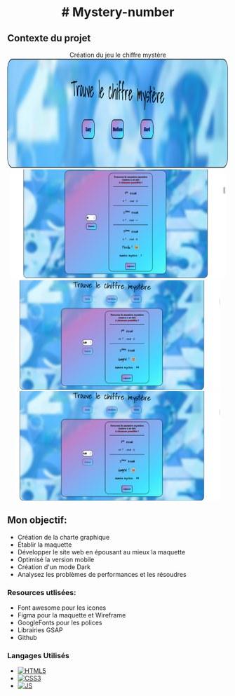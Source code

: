 ﻿<h1 align="center"># Mystery-number</h1>

## Contexte du projet 
<div align="center">Création du jeu le chiffre mystère</div>

<div align="center"> 
  <img src="images/maquette.png" alt="" height="250px" >
  <img src="images/maquette2.png" alt="" height="250px" >
  <img src="images/maquette3.png" alt="" height="250px" >
  <img src="images/maquette4.png" alt="" height="250px" >
  </div>
   
## Mon objectif: 

<ul>
<li>Création de la charte graphique</li>
<li>Établir la maquette</li>
<li>Développer le site web en épousant au mieux la maquette</li>
<li>Optimisé la version mobile</li>
<li>Création d'un mode Dark</li>
<li>Analysez les problèmes de performances et les résoudres</li>
</ul>

### Resources utlisées: 

<ul>
<li>Font awesome pour les icones</li>
<li>Figma pour la maquette et Wireframe</li>
<li>GoogleFonts pour les polices</li>
<li>Librairies GSAP</li>
<li>Github</li>

</ul>

### Langages Utilisés

* [![HTML5][html.com]][html-url]
* [![CSS3][css.com]][css-url]
* [![JS][js.com]][js-url]


[html.com]: https://img.shields.io/badge/html5-%23E34F26.svg?style=for-the-badge&logo=html5&logoColor=white
[html-url]: https://html.com/
[css.com]: https://img.shields.io/badge/css3-%231572B6.svg?style=for-the-badge&logo=css3&logoColor=white
[css-url]: https://www.w3.org/Style/CSS/
[react.com]: https://img.shields.io/badge/React-20232A?style=for-the-badge&logo=react&logoColor=61DAFB
[react-url]: https://fr.reactjs.org/
[js.com]: https://img.shields.io/badge/JavaScript-323330?style=for-the-badge&logo=javascript&logoColor=F7DF1E
[js-url]: https://developer.mozilla.org/fr/docs/Web/JavaScript
[sass.com]: https://img.shields.io/badge/SASS-hotpink.svg?style=for-the-badge&logo=SASS&logoColor=white
[sass-url]: https://sass-lang.com/
